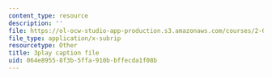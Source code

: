 ```yaml
---
content_type: resource
description: ''
file: https://ol-ocw-studio-app-production.s3.amazonaws.com/courses/2-003sc-engineering-dynamics-fall-2011/064e89558f3b5ffa910bbffecda1f08b_QYP-oC1kP_s.vtt
file_type: application/x-subrip
resourcetype: Other
title: 3play caption file
uid: 064e8955-8f3b-5ffa-910b-bffecda1f08b
---
```

